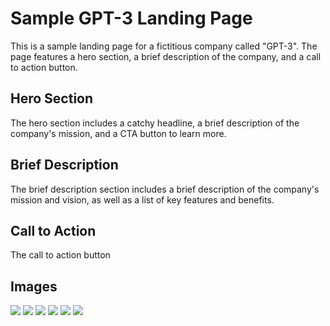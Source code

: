 <h1>
Sample GPT-3 Landing Page
</h1>

<p>
This is a sample landing page for a fictitious company called "GPT-3". The page features a hero section, a brief description of the company, and a call to action button.
</p>

<h2>
Hero Section
</h2>

<p>
The hero section includes a catchy headline, a brief description of the company's mission, and a CTA button to learn more.
</p>

<h2>
Brief Description
</h2>

<p>
The brief description section includes a brief description of the company's mission and vision, as well as a list of key features and benefits.
</p>

<h2>
Call to Action
</h2>

<p>
The call to action button
</p>

<h2>
  Images
</h2>
<img src="https://github.com/AliShokoohi23/GPT3-Landing-Page/assets/94232712/9fea7dd6-aaa7-4085-88fb-3aac3134e585"/>
<img src="https://github.com/AliShokoohi23/GPT3-Landing-Page/assets/94232712/a357c07a-5582-436c-8d22-7d5441c38688"/>
<img src="https://github.com/AliShokoohi23/GPT3-Landing-Page/assets/94232712/a3547e03-7fff-49f5-a7b0-b54b3644c8be"/>
<img src="https://github.com/AliShokoohi23/GPT3-Landing-Page/assets/94232712/aafaea19-5eab-45d5-94ed-1b2e56c22784"/>
<img src="https://github.com/AliShokoohi23/GPT3-Landing-Page/assets/94232712/3ab95ce9-dfdf-4736-8f69-3662d0128b29"/>
<img src="https://github.com/AliShokoohi23/GPT3-Landing-Page/assets/94232712/d68a47fb-3f1f-43f6-85ff-989d07836e80"/>



